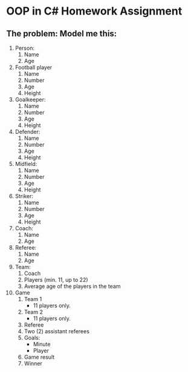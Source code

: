 # OOP in C# Homework Assignment

## The problem: Model me this:

1. Person:
   1. Name
   2. Age
2. Football player
   1. Name
   2. Number
   3. Age
   4. Height
3. Goalkeeper:
   1. Name
   2. Number
   3. Age
   4. Height
4. Defender:
   1. Name
   2. Number
   3. Age
   4. Height
5. Midfield:
   1. Name
   2. Number
   3. Age
   4. Height
6. Striker:
   1. Name
   2. Number
   3. Age
   4. Height
7. Coach:
   1. Name
   2. Age
8. Referee:
   1. Name
   2. Age
9. Team:
   1. Coach
   2. Players (min. 11, up to 22)
   3. Average age of the players in the team
10. Game
    1. Team 1
       - 11 players only.
    2. Team 2
       - 11 players only.
    3. Referee
    4. Two (2) assistant referees
    5. Goals:
       - Minute
       - Player
    6. Game result
    7. Winner

